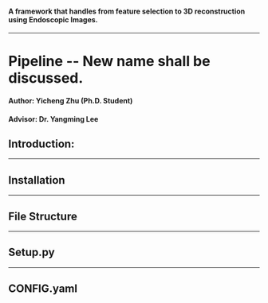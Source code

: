 #### A framework that handles from feature selection to 3D reconstruction using Endoscopic Images.
--------------------
# Pipeline -- New name shall be discussed.

#### Author: Yicheng Zhu (Ph.D. Student)
#### Advisor: Dr. Yangming Lee

## Introduction:

-------------------
## Installation


-------------------
## File Structure


-------------------
## Setup.py


-------------------
## CONFIG.yaml


